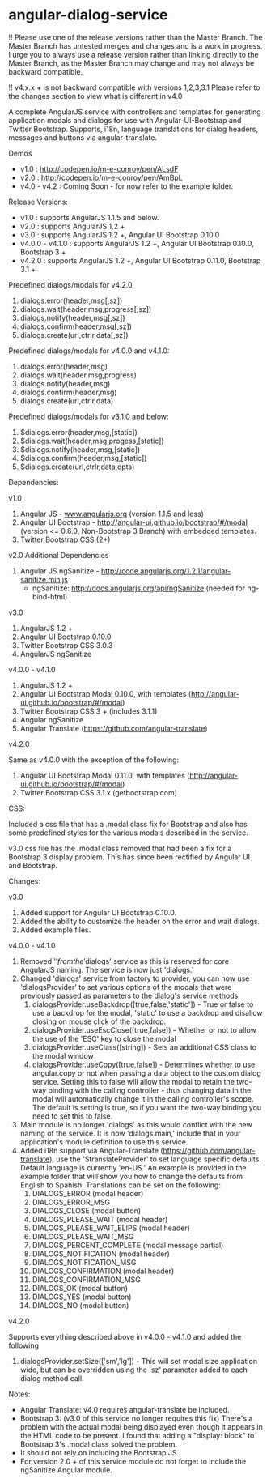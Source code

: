 angular-dialog-service
======================

!! Please use one of the release versions rather than the Master Branch.  The Master Branch has untested merges and changes and is a work in progress.  I urge you to always use a release version rather than linking directly to the Master Branch, as the Master Branch may change and may not always be backward compatible.

!! v4.x.x + is not backward compatible with versions 1,2,3,3.1  Please refer to the changes section to view what is different in v4.0

A complete AngularJS service with controllers and templates for generating application modals and dialogs for use with Angular-UI-Bootstrap and Twitter Bootstrap.  Supports, i18n, language translations for dialog headers, messages and buttons via angular-translate.

Demos 
- v1.0 : http://codepen.io/m-e-conroy/pen/ALsdF
- v2.0 : http://codepen.io/m-e-conroy/pen/AmBpL
- v4.0 - v4.2 : Coming Soon - for now refer to the example folder.

Release Versions:
- v1.0 : supports AngularJS 1.1.5 and below.
- v2.0 : supports AngularJS 1.2 +
- v3.0 : supports AngularJS 1.2 +, Angular UI Bootstrap 0.10.0
- v4.0.0 - v4.1.0 : supports AngularJS 1.2 +, Angular UI Bootstrap 0.10.0, Bootstrap 3 +
- v4.2.0 : supports AngularJS 1.2 +, Angular UI Bootstrap 0.11.0, Bootstrap 3.1 +

Predefined dialogs/modals for v4.2.0

1. dialogs.error(header,msg[,sz])
2. dialogs.wait(header,msg,progress[,sz])
3. dialogs.notify(header,msg[,sz])
4. dialogs.confirm(header,msg[,sz])
5. dialogs.create(url,ctrlr,data[,sz])

Predefined dialogs/modals for v4.0.0 and v4.1.0:

1. dialogs.error(header,msg)
2. dialogs.wait(header,msg,progress)
3. dialogs.notify(header,msg)
4. dialogs.confirm(header,msg)
5. dialogs.create(url,ctrlr,data)

Predefined dialogs/modals for v3.1.0 and below:

1. $dialogs.error(header,msg,[static])
2. $dialogs.wait(header,msg,progess,[static])
3. $dialogs.notify(header,msg,[static])
4. $dialogs.confirm(header,msg,[static])
5. $dialogs.create(url,ctrlr,data,opts)

Dependencies:

v1.0

1.  Angular JS - www.angularjs.org (version 1.1.5 and less) 
2.  Angular UI Bootstrap - http://angular-ui.github.io/bootstrap/#/modal (version <= 0.6.0, Non-Bootstrap 3 Branch) with embedded templates.
3.  Twitter Bootstrap CSS (2+)

v2.0 Additional Dependencies

1.  Angular JS ngSanitize - http://code.angularjs.org/1.2.1/angular-sanitize.min.js
	- ngSanitize: http://docs.angularjs.org/api/ngSanitize (needed for ng-bind-html)

v3.0

1.  AngularJS 1.2 +
2.  Angular UI Bootstrap 0.10.0
3.  Twitter Bootstrap CSS 3.0.3
4.  AngularJS ngSanitize

v4.0.0 - v4.1.0

1. AngularJS 1.2 +
2. Angular UI Bootstrap Modal 0.10.0, with templates (http://angular-ui.github.io/bootstrap/#/modal)
3. Twitter Bootstrap CSS 3 + (includes 3.1.1)
4. Angular ngSanitize
5. Angular Translate (https://github.com/angular-translate)

v4.2.0

Same as v4.0.0 with the exception of the following:

1. Angular UI Bootstrap Modal 0.11.0, with templates (http://angular-ui.github.io/bootstrap/#/modal)
2. Twitter Bootstrap CSS 3.1.x (getbootstrap.com)

CSS:

Included a css file that has a .modal class fix for Bootstrap and also has some predefined styles for the various modals described in the service.

v3.0 css file has the .modal class removed that had been a fix for a Bootstrap 3 display problem.  This has since been rectified by Angular UI and Bootstrap.

Changes:

v3.0

1.  Added support for Angular UI Bootstrap 0.10.0.
2.  Added the ability to customize the header on the error and wait dialogs.
3.  Added example files.

v4.0.0 - v4.1.0

1.  Removed '$' from the '$dialogs' service as this is reserved for core AngularJS naming.  The service is now just 'dialogs.'
2.  Changed 'dialogs' service from factory to provider, you can now use 'dialogsProvider' to set various options of the modals that were previously passed as parameters to the dialog's service methods.
	1. dialogsProvider.useBackdrop([true,false,'static']) - True or false to use a backdrop for the modal, 'static' to use a backdrop and disallow closing on mouse click of the backdrop.
	2. dialogsProvider.useEscClose([true,false]) - Whether or not to allow the use of the 'ESC' key to close the modal
	3. dialogsProvider.useClass([string]) - Sets an additional CSS class to the modal window
	4. dialogsProvider.useCopy([true,false]) - Determines whether to use angular.copy or not when passing a data object to the custom dialog service.  Setting this to false will allow the modal to retain the two-way binding with the calling controller - thus changing data in the modal will automatically change it in the calling controller's scope.  The default is setting is true, so if you want the two-way binding you need to set this to false. 
3.  Main module is no longer 'dialogs' as this would conflict with the new naming of the service.  It is now 'dialogs.main,' include that in your application's module definition to use this service.
4.  Added i18n support via Angular-Translate (https://github.com/angular-translate), use the '$translateProvider' to set language specific defaults.  Default language is currently 'en-US.'  An example is provided in the example folder that will show you how to change the defaults from English to Spanish.  Translations can be set on the following:
	1. DIALOGS_ERROR (modal header)
	2. DIALOGS_ERROR_MSG
	3. DIALOGS_CLOSE (modal button)
	4. DIALOGS_PLEASE_WAIT (modal header)
	5. DIALOGS_PLEASE_WAIT_ELIPS (modal header)
	6. DIALOGS_PLEASE_WAIT_MSG
	7. DIALOGS_PERCENT_COMPLETE (modal message partial)
	8. DIALOGS_NOTIFICATION (modal header)
	9. DIALOGS_NOTIFICATION_MSG
	10. DIALOGS_CONFIRMATION (modal header)
	11. DIALOGS_CONFIRMATION_MSG
	12. DIALOGS_OK (modal button)
	13. DIALOGS_YES (modal button)
	14. DIALOGS_NO (modal button)

v4.2.0

Supports everything described above in v4.0.0 - v4.1.0 and added the following

1. dialogsProvider.setSize(['sm','lg']) - This will set modal size application wide, but can be overridden using the 'sz' parameter added to each dialog method call.


Notes:

- Angular Translate: v4.0 requires angular-translate be included.
- Bootstrap 3: (v3.0 of this service no longer requires this fix) There's a problem with the actual modal being displayed even though it appears in the HTML code to be present.  I found that adding a "display: block" to Bootstrap 3's .modal class solved the problem.  
- It should not rely on including the Bootstrap JS.
- For version 2.0 + of this service module do not forget to include the ngSanitize Angular module.
